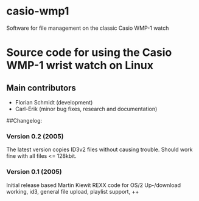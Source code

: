 casio-wmp1
==========

Software for file management on the classic Casio WMP-1 watch
# Source code for using the Casio WMP-1 wrist watch on Linux

## Main contributors
- Florian Schmidt (development)
- Carl-Erik (minor bug fixes, research and documentation)

##Changelog:

### Version 0.2 (2005)
The latest version copies ID3v2 files without causing trouble. Should work fine with all files <= 128kbit.

### Version 0.1 (2005)
Initial release based Martin Kiewit REXX code for OS/2
Up-/download working, id3, general file upload, playlist support, ++
